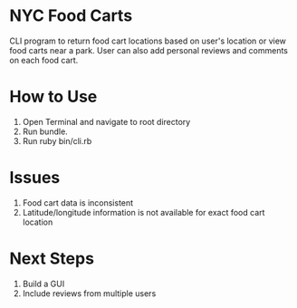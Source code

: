 # NYC Food Carts
CLI program to return food cart locations based on user's location or view food carts near a park. User can also add personal reviews and comments on each food cart.

# How to Use
1) Open Terminal and navigate to root directory
2) Run bundle.
3) Run ruby bin/cli.rb

# Issues
1) Food cart data is inconsistent
2) Latitude/longitude information is not available for exact food cart location

# Next Steps
1) Build a GUI
2) Include reviews from multiple users
